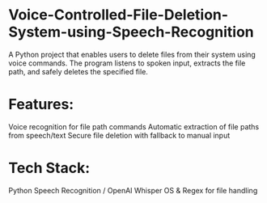 # Voice-Controlled-File-Deletion-System-using-Speech-Recognition
A Python project that enables users to delete files from their system using voice commands. The program listens to spoken input, extracts the file path, and safely deletes the specified file.

# Features:
Voice recognition for file path commands
Automatic extraction of file paths from speech/text
Secure file deletion with fallback to manual input

# Tech Stack:
Python
Speech Recognition / OpenAI Whisper
OS & Regex for file handling
